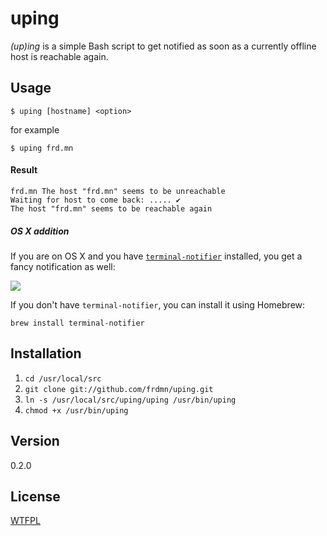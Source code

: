 uping
=====

_(up)ing_ is a simple Bash script to get notified as soon as a currently offline host is reachable again.

## Usage

`$ uping [hostname] <option>`  

for example

`$ uping frd.mn`

#### Result

```
frd.mn The host "frd.mn" seems to be unreachable
Waiting for host to come back: ..... ✔
The host "frd.mn" seems to be reachable again
```

##### OS X addition

If you are on OS X and you have [`terminal-notifier`](https://github.com/alloy/terminal-notifier) installed, you get a fancy notification as well:

![](http://up.frd.mn/IgvGA.png)

If you don't have `terminal-notifier`, you can install it using Homebrew:

`brew install terminal-notifier`

## Installation

1. `cd /usr/local/src`
2. `git clone git://github.com/frdmn/uping.git`
3. `ln -s /usr/local/src/uping/uping /usr/bin/uping`
4. `chmod +x /usr/bin/uping`

## Version

0.2.0

## License

[WTFPL](LICENSE)

